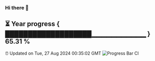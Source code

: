 ### Hi there 👋
⏳ Year progress { ███████████████████▁▁▁▁▁▁▁▁▁▁▁ } 65.31 %
---
⏰ Updated on Tue, 27 Aug 2024 00:35:02 GMT
![Progress Bar CI](https://github.com/Moyi321/Moyi321/workflows/Progress%20Bar%20CI/badge.svg)
